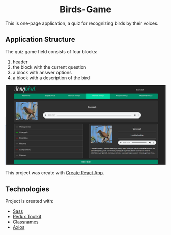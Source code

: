 <div align="center">
<h1>Birds-Game</h1>
</div>

This is one-page application, a quiz for recognizing birds by their voices.

## Application Structure

The quiz game field consists of four blocks:
1. header
2. the block with the current question
3. a block with answer options
4. a block with a description of the bird

![screenshot](https://github.com/Anastasiya1982/birds-game/blob/main/src/assets/image/screenshot.png)

This project was create with [Create React App](https://github.com/facebook/create-react-app).
  
  ## Technologies
Project is created with:
* [Sass](https://sass-lang.com/)
* [Redux Toolkit](https://redux-toolkit.js.org/)
* [Classnames](https://www.npmjs.com/package/classnames)
* [Axios](https://www.npmjs.com/package/axios)





